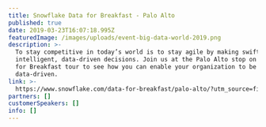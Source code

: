 ```yaml
---
title: Snowflake Data for Breakfast - Palo Alto
published: true
date: 2019-03-23T16:07:18.995Z
featuredImage: /images/uploads/event-big-data-world-2019.png
description: >-
  To stay competitive in today’s world is to stay agile by making swift,
  intelligent, data-driven decisions. Join us at the Palo Alto stop on our Data
  for Breakfast tour to see how you can enable your organization to be
  data-driven.
link: >-
  https://www.snowflake.com/data-for-breakfast/palo-alto/?utm_source=fivetran&amp;utm_medium=referral&amp;utm_campaign=dataforbreakfast-fivetran
partners: []
customerSpeakers: []
info: []
---
```


